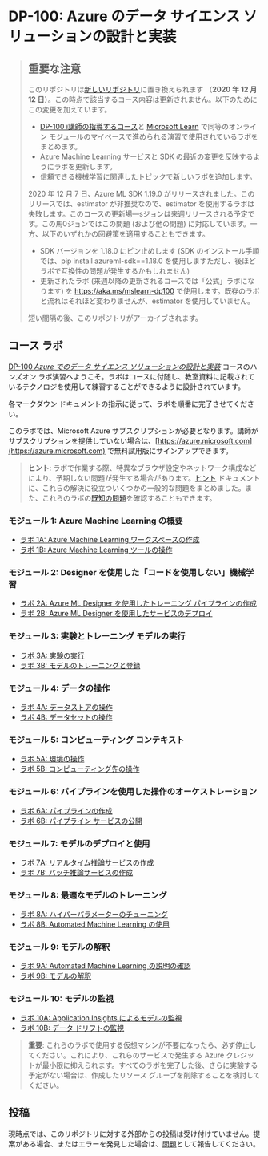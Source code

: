﻿# DP-100: Azure のデータ サイエンス ソリューションの設計と実装

> ## 重要な注意
>
> このリポジトリは[新しいリポジトリ](https://aka.ms/mslearn-dp100)に置き換えられます （**2020 年 12 月 12 日**）。この時点で該当するコース内容は更新されません。以下のためにこの変更を加えています。
> - [DP-100 i講師の指導するコース](https://docs.microsoft.com/learn/certifications/courses/dp-100t01_)と [Microsoft Learn](https://docs.microsoft.com/learn/paths/build-ai-solutions-with-azure-ml-service/) で同等のオンライン モジュールのマイペースで進められる演習で使用されているラボをまとめます。
> - Azure Machine Learning サービスと SDK の最近の変更を反映するようにラボを更新します。
> - 信頼できる機械学習に関連したトピックで新しいラボを追加します。
>
> 2020 年 12 月 7 日、Azure ML SDK 1.19.0 がリリースされました。このリリースでは、estimator が非推奨なので、estimator を使用するラボは失敗します。このコースの更新場―sジョンは来週リリースされる予定です。この馬0ジョンではこの問題 (および他の問題) に対応しています。一方、以下のいずれかの回避策を適用することもできます。
> - SDK バージョンを 1.18.0 にピン止めします (SDK のインストール手順では、pip install azureml-sdk==1.18.0 を使用しますただし、後ほどラボで互換性の問題が発生するかもしれません)
> - 更新されたラボ (来週以降の更新されるコースでは「公式」ラボになります) を https://aka.ms/mslearn-dp100 で使用します。既存のラボと流れはそれほど変わりませんが、estimator を使用していません。
>
> 短い間隔の後、このリポジトリがアーカイブされます。

## コース ラボ

[DP-100 *Azure でのデータ サイエンス ソリューションの設計と実装*](https://docs.microsoft.com/ja-jp/learn/certifications/courses/dp-100t01) コースのハンズオン ラボ演習へようこそ。ラボはコースに付随し、教室資料に記載されているテクノロジを使用して練習することができるように設計されています。

各マークダウン ドキュメントの指示に従って、ラボを順番に完了させてください。

このラボでは、Microsoft Azure サブスクリプションが必要となります。講師がサブスクリプションを提供していない場合は、[https://azure.microsoft.com](https://azure.microsoft.com) で無料試用版にサインアップできます。

> **ヒント**: ラボで作業する際、特異なブラウザ設定やネットワーク構成などにより、予期しない問題が発生する場合があります。[ヒント](TIPS.md) ドキュメントに、これらの解決に役立ついくつかの一般的な問題をまとめました。また、これらのラボの[既知の問題](https://github.com/MicrosoftLearning/DP100/issues)を確認することもできます。

### モジュール 1: Azure Machine Learning の概要

- [ラボ 1A: Azure Machine Learning ワークスペースの作成](Lab01A.md)
- [ラボ 1B: Azure Machine Learning ツールの操作](Lab01B.md)

### モジュール 2: Designer を使用した「コードを使用しない」機械学習

- [ラボ 2A: Azure ML Designer を使用したトレーニング パイプラインの作成](Lab02A.md)
- [ラボ 2B: Azure ML Designer を使用したサービスのデプロイ](Lab02B.md)

### モジュール 3: 実験とトレーニング モデルの実行

- [ラボ 3A: 実験の実行](Lab03A.md)
- [ラボ 3B: モデルのトレーニングと登録](Lab03B.md)

### モジュール 4: データの操作

- [ラボ 4A: データストアの操作](Lab04A.md)
- [ラボ 4B: データセットの操作](Lab04B.md)

### モジュール 5: コンピューティング コンテキスト

- [ラボ 5A: 環境の操作](Lab05A.md)
- [ラボ 5B: コンピューティング先の操作](Lab05B.md)

### モジュール 6: パイプラインを使用した操作のオーケストレーション

- [ラボ 6A: パイプラインの作成](Lab06A.md)
- [ラボ 6B: パイプライン サービスの公開](Lab06B.md)

### モジュール 7: モデルのデプロイと使用

- [ラボ 7A: リアルタイム推論サービスの作成](Lab07A.md)
- [ラボ 7B: バッチ推論サービスの作成](Lab07B.md)

### モジュール 8: 最適なモデルのトレーニング

- [ラボ 8A: ハイパーパラメーターのチューニング](Lab08A.md)
- [ラボ 8B: Automated Machine Learning の使用](Lab08B.md)

### モジュール 9: モデルの解釈

- [ラボ 9A: Automated Machine Learning の説明の確認](Lab09A.md)
- [ラボ 9B: モデルの解釈](Lab09B.md)

### モジュール 10: モデルの監視

- [ラボ 10A: Application Insights によるモデルの監視](Lab10A.md)
- [ラボ 10B: データ ドリフトの監視](Lab10B.md)

> **重要**: これらのラボで使用する仮想マシンが不要になったら、必ず停止してください。これにより、これらのサービスで発生する Azure クレジットが最小限に抑えられます。すべてのラボを完了した後、さらに実験する予定がない場合は、作成したリソース グループを削除することを検討してください。

## 投稿

現時点では、このリポジトリに対する外部からの投稿は受け付けていません。提案がある場合、またはエラーを発見した場合は、[問題](https://github.com/MicrosoftLearning/DP100/issues)として報告してください。

